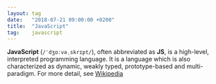 ```yaml
---
layout: tag
date:   "2018-07-21 09:00:00 +0200"
title:  "JavaScript"
tag:    javascript
---
```


**JavaScript** (`/ˈdʒɑːvəˌskrɪpt/`), often abbreviated as **JS**, is a
high-level, interpreted programming language. It is a language which is also
characterized as dynamic, weakly typed, prototype-based and multi-paradigm.
For more detail, see [Wikipedia][wiki]

[wiki]: https://en.wikipedia.org/wiki/JavaScript
